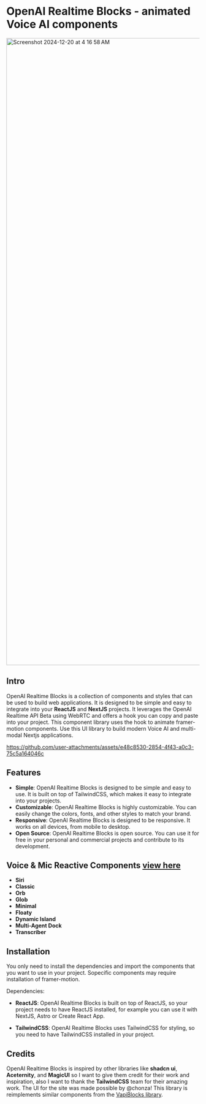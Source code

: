 # OpenAI Realtime Blocks - animated Voice AI components
<img width="1637" alt="Screenshot 2024-12-20 at 4 16 58 AM" src="https://github.com/user-attachments/assets/103ebc3e-ccb5-44a3-ad26-ae4e7b929dcf" />

## Intro

OpenAI Realtime Blocks is a collection of components and styles that can be used to build web applications. It is designed to be simple and easy to integrate into your **ReactJS** and **NextJS** projects. It leverages the OpenAI Realtime API Beta using WebRTC and offers a hook you can copy and paste into your project. This component library uses the hook to animate framer-motion components. Use this UI library to build modern Voice AI and multi-modal Nextjs applications.

https://github.com/user-attachments/assets/e48c8530-2854-4f43-a0c3-75c5a164046c
<!-- [![AI Blocks UI Library & API Snips for Vapi Voice AI](https://res.cloudinary.com/marcomontalbano/image/upload/v1720129151/video_to_markdown/images/youtube--gjtUfjiRgAs-c05b58ac6eb4c4700831b2b3070cd403.jpg)](https://www.youtube.com/watch?v=gjtUfjiRgAs "AI Blocks UI Library & API Snips for Vapi Voice AI") -->

## Features

- **Simple**: OpenAI Realtime Blocks is designed to be simple and easy to use. It is built on top of TailwindCSS, which makes it easy to integrate into your projects.
- **Customizable**: OpenAI Realtime Blocks is highly customizable. You can easily change the colors, fonts, and other styles to match your brand.
- **Responsive**: OpenAI Realtime Blocks is designed to be responsive. It works on all devices, from mobile to desktop.
- **Open Source**: OpenAI Realtime Blocks is open source. You can use it for free in your personal and commercial projects and contribute to its development.

## Voice & Mic Reactive Components [view here](/components/examples)

- **Siri**
- **Classic**
- **Orb**
- **Glob**
- **Minimal**
- **Floaty**
- **Dynamic Island**
- **Multi-Agent Dock**
- **Transcriber**

## Installation

You only need to install the dependencies and import the components that you want to use in your project. Sopecific components may require installation of framer-motion.

Dependencies:

- **ReactJS**: OpenAI Realtime Blocks is built on top of ReactJS, so your project needs to have ReactJS installed, for example you can use it with NextJS, Astro or Create React App.

- **TailwindCSS**: OpenAI Realtime Blocks uses TailwindCSS for styling, so you need to have TailwindCSS installed in your project.

## Credits

OpenAI Realtime Blocks is inspired by other libraries like **shadcn ui**, **Aceternity**, and **MagicUI** so I want to give them credit for their work and inspiration, also I want to thank the **TailwindCSS** team for their amazing work. The UI for the site was made possible by @chonza! This library is reimplements similar components from the [VapiBlocks library](https://vapiblocks.com).
